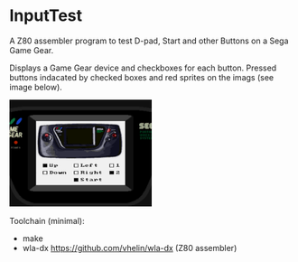 # InputTest
A Z80 assembler program to test D-pad, Start and other Buttons on a Sega Game Gear.

Displays a Game Gear device and checkboxes for each button. Pressed buttons indacated by checked boxes
and red sprites on the imags (see image below).

<img src="images/InputTestGameGearScreenshot_320x240.png" alt="Screenshot Kega Fusion" width="50%" height="50%">

Toolchain (minimal):
* make
* wla-dx https://github.com/vhelin/wla-dx (Z80 assembler)
